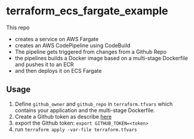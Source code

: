 # terraform_ecs_fargate_example

This repo
* creates a service on AWS Fargate
* creates an AWS CodePipeline using CodeBuild
* The pipeline gets triggered from changes from a Github Repo
* the pipelines builds a Docker image based on a multi-stage Dockerfile and pushes it to an ECR
* and then deploys it on ECS Fargate

## Usage

1. Define `github_owner` and `github_repo` in `terraform.tfvars` which contains your application and the multi-stage Dockerfile.
2. Create a Github token as describe [here](https://help.github.com/articles/creating-a-personal-access-token-for-the-command-line/)
3. export the Github token: `export GITHUB_TOKEN=<token>` 
4. run `terraform apply -var-file terraform.tfvars`